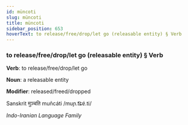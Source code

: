 ```yaml
---
id: müncoti
slug: müncoti
title: müncoti
sidebar_position: 653
hoverText: to release/free/drop/let go (releasable entity) § Verb
---
```


### to release/free/drop/let go (releasable entity) § Verb

**Verb**: to release/free/drop/let go

**Noun**: a releasable entity

**Modifier**: released/freed/dropped

Sanskrit मुञ्चति muñcáti  /muɲ.t͡ɕɐ́.ti/

*Indo-Iranian Language Family*